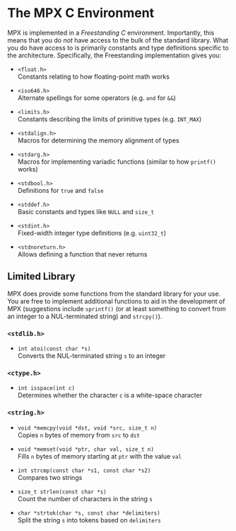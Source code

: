 # The MPX C Environment

MPX is implemented in a *Freestanding C* environment. Importantly, this means
that you do *not* have access to the bulk of the standard library. What you do
have access to is primarily constants and type definitions specific to the
architecture. Specifically, the Freestanding implementation gives you:

- `<float.h>`  
 Constants relating to how floating-point math works

- `<iso646.h>`  
 Alternate spellings for some operators (e.g. `and` for `&&`)

- `<limits.h>`  
 Constants describing the limits of primitive types (e.g. `INT_MAX`)

- `<stdalign.h>`  
 Macros for determining the memory alignment of types

- `<stdarg.h>`  
 Macros for implementing variadic functions (similar to how `printf()` works)

- `<stdbool.h>`  
 Definitions for `true` and `false`

- `<stddef.h>`  
 Basic constants and types like `NULL` and `size_t`

- `<stdint.h>`  
 Fixed-width integer type definitions (e.g. `uint32_t`)

- `<stdnoreturn.h>`  
 Allows defining a function that never returns

## Limited Library

MPX does provide some functions from the standard library for your use. You are
free to implement additional functions to aid in the development of MPX
(suggestions include `sprintf()` (or at least something to convert from an
integer to a NUL-terminated string) and `strcpy()`).

### `<stdlib.h>`

- `int atoi(const char *s)`  
 Converts the NUL-terminated string `s` to an integer

### `<ctype.h>`

- `int isspace(int c)`  
 Determines whether the character `c` is a white-space character

### `<string.h>`

- `void *memcpy(void *dst, void *src, size_t n)`  
 Copies `n` bytes of memory from `src` to `dst`

- `void *memset(void *ptr, char val, size_t n)`  
 Fills `n` bytes of memory starting at `ptr` with the value `val`

- `int strcmp(const char *s1, const char *s2)`  
 Compares two strings

- `size_t strlen(const char *s)`  
 Count the number of characters in the string `s`

- `char *strtok(char *s, const char *delimiters)`  
 Split the string `s` into tokens based on `delimiters`
